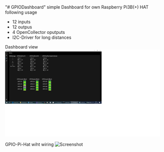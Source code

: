 "# GPIODashboard" 
simple Dashboard for own Raspberry Pi3B(+) HAT following usage
- 12 inputs
- 12 outpus
- 4 OpenCollector oputputs
- I2C-Driver for long distances

Dashboard view
![Screenshot](GPIODashboard.png)

GPIO-Pi-Hat wiht wiring 
![Screenshot](RaspberryPiHat.png)
